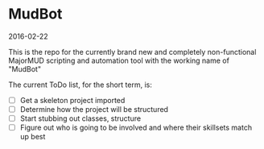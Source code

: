 # MudBot

2016-02-22

This is the repo for the currently brand new and 
completely non-functional MajorMUD scripting and 
automation tool with the working name of "MudBot"


The current ToDo list, for the short term, is:
- [ ] Get a skeleton project imported
- [ ] Determine how the project will be structured
- [ ] Start stubbing out classes, structure
- [ ] Figure out who is going to be involved and where their skillsets match up best
